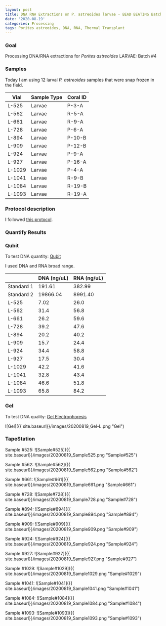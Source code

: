 ```yaml
---
layout: post
title: DNA RNA Extractions on P. astreoides larvae - BEAD BEATING Batch 4
date: '2020-08-19'
categories: Processing
tags: Porites astreoides, DNA, RNA, Thermal Transplant
---
```



### Goal
Processing DNA/RNA extractions for *Porites astreoides* LARVAE: Batch #4

### Samples

Today I am using 12 larval *P. astreoides* samples that were snap frozen in the field.

| Vial   	| Sample Type 	| Coral ID 	|
|--------	|-------------	|----------	|
| L-525  	| Larvae      	| P-3-A    	|
| L-562  	| Larvae      	| R-5-A    	|
| L-661  	| Larvae      	| R-9-A    	|
| L-728  	| Larvae      	| P-6-A    	|
| L-894  	| Larvae      	| P-10-B   	|
| L-909  	| Larvae      	| P-12-B   	|
| L-924  	| Larvae      	| P-9-A    	|
| L-927  	| Larvae      	| P-16-A   	|
| L-1029 	| Larvae      	| P-4-A    	|
| L-1041 	| Larvae      	| R-9-B    	|
| L-1084 	| Larvae      	| R-19-B   	|
| L-1093 	| Larvae      	| R-19-A   	|

### Protocol description
I followed [this protocol](https://kevinhwong1.github.io/KevinHWong_Notebook/DNA-RNA-Extractions-on-P.-astreoides-larvae-BEAD-BEATING/).

### Quantify Results

### Qubit
To test DNA quantity: [Qubit](https://github.com/emmastrand/EmmaStrand_Notebook/blob/master/_posts/2019-05-31-Qubit-Protocol.md)  

I used DNA and RNA broad range.

|            	| DNA (ng/uL) 	| RNA (ng/uL) 	|
|------------	|-------------	|-------------	|
| Standard 1 	| 191.61      	| 382.99      	|
| Standard 2 	| 19866.04    	| 8991.40     	|
| L-525      	| 7.02        	| 26.0        	|
| L-562      	| 31.4        	| 56.8        	|
| L-661      	| 26.2        	| 59.6        	|
| L-728      	| 39.2        	| 47.6        	|
| L-894      	| 20.2        	| 40.2        	|
| L-909      	| 15.7        	| 24.4        	|
| L-924      	| 34.4        	| 58.8        	|
| L-927      	| 17.5        	| 30.4        	|
| L-1029     	| 42.2        	| 41.6        	|
| L-1041     	| 32.8        	| 43.4        	|
| L-1084     	| 46.6        	| 51.8        	|
| L-1093     	| 65.8        	| 84.2        	|

### Gel

To test DNA quality: [Gel Electrophoresis](https://github.com/emmastrand/EmmaStrand_Notebook/blob/master/_posts/2019-07-16-Gel-Electrophoresis-Protocol.md)

![Gel]({{ site.baseurl}}/images/20200819_Gel-L.png "Gel")

### TapeStation

Sample #525:
![Sample#525]({{ site.baseurl}}/images/20200819_Sample525.png "Sample#525")

Sample #562:
![Sample#562]({{ site.baseurl}}/images/20200819_Sample562.png "Sample#562")

Sample #661:
![Sample#661]({{ site.baseurl}}/images/20200819_Sample661.png "Sample#661")

Sample #728:
![Sample#728]({{ site.baseurl}}/images/20200819_Sample728.png "Sample#728")

Sample #894:
![Sample#894]({{ site.baseurl}}/images/20200819_Sample894.png "Sample#894")

Sample #909:
![Sample#909]({{ site.baseurl}}/images/20200819_Sample909.png "Sample#909")

Sample #924:
![Sample#924]({{ site.baseurl}}/images/20200819_Sample924.png "Sample#924")

Sample #927:
![Sample#927]({{ site.baseurl}}/images/20200819_Sample927.png "Sample#927")

Sample #1029:
![Sample#1029]({{ site.baseurl}}/images/20200819_Sample1029.png "Sample#1029")

Sample #1041:
![Sample#1041]({{ site.baseurl}}/images/20200819_Sample1041.png "Sample#1041")

Sample #1084:
![Sample#1084]({{ site.baseurl}}/images/20200819_Sample1084.png "Sample#1084")

Sample #1093:
![Sample#1093]({{ site.baseurl}}/images/20200819_Sample1093.png "Sample#1093")
